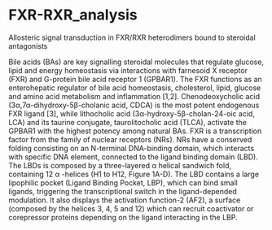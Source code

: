 # FXR-RXR_analysis
Allosteric signal transduction in FXR/RXR heterodimers bound to steroidal antagonists

Bile acids (BAs) are key signalling steroidal molecules that regulate glucose, lipid and energy homeostasis via interactions with farnesoid X receptor (FXR) and G-protein bile acid receptor 1 (GPBAR1). The FXR functions as an enterohepatic regulator of bile acid homeostasis, cholesterol, lipid, glucose and amino acid metabolism and inflammation [1,2]. Chenodeoxycholic acid (3α,7α-dihydroxy-5β-cholanic acid, CDCA) is the most potent endogenous FXR ligand [3], while lithocholic acid (3α-hydroxy-5β-cholan-24-oic acid, LCA) and its taurine conjugate, taurolitocholic acid (TLCA), activate the GPBAR1 with the highest potency among natural BAs.
FXR is a transcription factor from the family of nuclear receptors (NRs). NRs have a conserved folding consisting on an N-terminal DNA-binding domain, which interacts with specific DNA element, connected to the ligand binding domain (LBD). The LBDs is composed by a three-layered α helical sandwich fold, containing 12 α -helices (H1 to H12, Figure 1A-D). The LBD contains a large lipophilic pocket (Ligand Binding Pocket, LBP), which can bind small ligands, triggering the transcriptional switch in the ligand-depended modulation. It also displays the activation function-2 (AF2), a surface (composed by the helices 3, 4, 5 and 12) which can recruit coactivator or corepressor proteins depending on the ligand interacting in the LBP.

